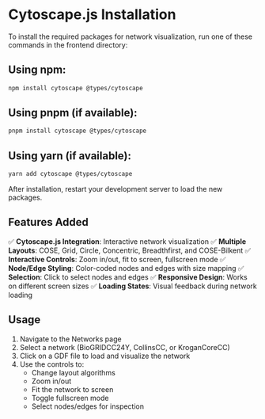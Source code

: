 # Cytoscape.js Installation

To install the required packages for network visualization, run one of these commands in the frontend directory:

## Using npm:
```bash
npm install cytoscape @types/cytoscape
```

## Using pnpm (if available):
```bash
pnpm install cytoscape @types/cytoscape
```

## Using yarn (if available):
```bash
yarn add cytoscape @types/cytoscape
```

After installation, restart your development server to load the new packages.

## Features Added

✅ **Cytoscape.js Integration**: Interactive network visualization
✅ **Multiple Layouts**: COSE, Grid, Circle, Concentric, Breadthfirst, and COSE-Bilkent
✅ **Interactive Controls**: Zoom in/out, fit to screen, fullscreen mode
✅ **Node/Edge Styling**: Color-coded nodes and edges with size mapping
✅ **Selection**: Click to select nodes and edges
✅ **Responsive Design**: Works on different screen sizes
✅ **Loading States**: Visual feedback during network loading

## Usage

1. Navigate to the Networks page
2. Select a network (BioGRIDCC24Y, CollinsCC, or KroganCoreCC)
3. Click on a GDF file to load and visualize the network
4. Use the controls to:
   - Change layout algorithms
   - Zoom in/out
   - Fit the network to screen
   - Toggle fullscreen mode
   - Select nodes/edges for inspection
